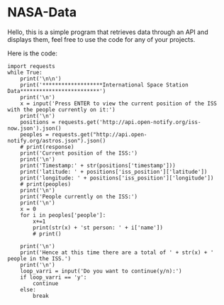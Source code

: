 # NASA-Data
Hello, this is a simple program that retrieves data through an API and displays them, feel free to use the code for any of your projects. 

Here is the code:

    import requests
    while True:
        print('\n\n')
        print('*******************International Space Station Data*************************')
        print('\n')
        x = input('Press ENTER to view the current position of the ISS with the people currently on it:')
        print('\n')
        positions = requests.get('http://api.open-notify.org/iss-now.json').json()
        peoples = requests.get("http://api.open-notify.org/astros.json").json()
        # print(response)
        print('Current position of the ISS:')
        print('\n')
        print('Timestamp:' + str(positions['timestamp']))
        print('latitude: ' + positions['iss_position']['latitude'])
        print('longitude: ' + positions['iss_position']['longitude'])
        # print(peoples)
        print('\n')
        print('People currently on the ISS:')
        print('\n')
        x = 0
        for i in peoples['people']:
            x+=1
            print(str(x) + 'st person: ' + i['name'])
            # print()

        print('\n')
        print('Hence at this time there are a total of ' + str(x) + ' people in the ISS.')
        print('\n')
        loop_varri = input('Do you want to continue(y/n):')
        if loop_varri == 'y':
            continue
        else:
            break






